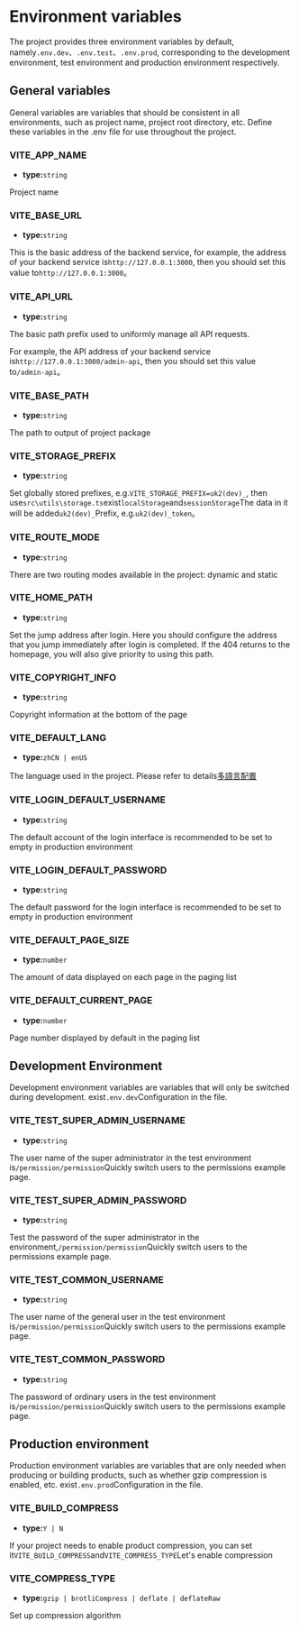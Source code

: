 # Environment variables

The project provides three environment variables by default, namely`.env.dev`、`.env.test`、`.env.prod`, corresponding to the development environment, test environment and production environment respectively.

## General variables

General variables are variables that should be consistent in all environments, such as project name, project root directory, etc. Define these variables in the .env file for use throughout the project.

### VITE_APP_NAME

- **type:**`string`

Project name

### VITE_BASE_URL

- **type:**`string`

This is the basic address of the backend service, for example, the address of your backend service is`http://127.0.0.1:3000`, then you should set this value to`http://127.0.0.1:3000`。

### VITE_API_URL

- **type:**`string`

The basic path prefix used to uniformly manage all API requests.

For example, the API address of your backend service is`http://127.0.0.1:3000/admin-api`, then you should set this value to`/admin-api`。

### VITE_BASE_PATH

- **type:**`string`

The path to output of project package

### VITE_STORAGE_PREFIX

- **type:**`string`

Set globally stored prefixes, e.g.`VITE_STORAGE_PREFIX=uk2(dev)_`, then use`src\utils\storage.ts`exist`localStorage`and`sessionStorage`The data in it will be added`uk2(dev)_`Prefix, e.g.`uk2(dev)_token`。

### VITE_ROUTE_MODE

- **type:**`string`

There are two routing modes available in the project: dynamic and static

### VITE_HOME_PATH

- **type:**`string`

Set the jump address after login. Here you should configure the address that you jump immediately after login is completed. If the 404 returns to the homepage, you will also give priority to using this path.

### VITE_COPYRIGHT_INFO

- **type:**`string`

Copyright information at the bottom of the page

### VITE_DEFAULT_LANG

- **type:**`zhCN | enUS`

The language used in the project. Please refer to details[多語言配置](./i18n.md)

### VITE_LOGIN_DEFAULT_USERNAME

- **type:**`string`

The default account of the login interface is recommended to be set to empty in production environment

### VITE_LOGIN_DEFAULT_PASSWORD

- **type:**`string`

The default password for the login interface is recommended to be set to empty in production environment

### VITE_DEFAULT_PAGE_SIZE

- **type:**`number`

The amount of data displayed on each page in the paging list

### VITE_DEFAULT_CURRENT_PAGE

- **type:**`number`

Page number displayed by default in the paging list

## Development Environment
Development environment variables are variables that will only be switched during development. exist`.env.dev`Configuration in the file.

### VITE_TEST_SUPER_ADMIN_USERNAME

- **type:**`string`

The user name of the super administrator in the test environment is`/permission/permission`Quickly switch users to the permissions example page.

### VITE_TEST_SUPER_ADMIN_PASSWORD

- **type:**`string`

Test the password of the super administrator in the environment,`/permission/permission`Quickly switch users to the permissions example page.

### VITE_TEST_COMMON_USERNAME

- **type:**`string`

The user name of the general user in the test environment is`/permission/permission`Quickly switch users to the permissions example page.

### VITE_TEST_COMMON_PASSWORD

- **type:**`string`

The password of ordinary users in the test environment is`/permission/permission`Quickly switch users to the permissions example page.

## Production environment
Production environment variables are variables that are only needed when producing or building products, such as whether gzip compression is enabled, etc. exist`.env.prod`Configuration in the file.

### VITE_BUILD_COMPRESS

- **type:**`Y | N`

If your project needs to enable product compression, you can set it`VITE_BUILD_COMPRESS`and`VITE_COMPRESS_TYPE`Let's enable compression

### VITE_COMPRESS_TYPE

- **type:**`gzip | brotliCompress | deflate | deflateRaw`

Set up compression algorithm
